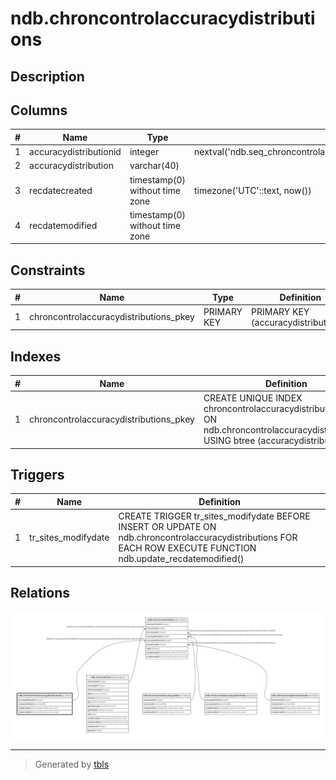 # ndb.chroncontrolaccuracydistributions

## Description

## Columns

| # | Name                   | Type                           | Default                                                                               | Nullable | Children                                          | Parents | Comment |
| - | ---------------------- | ------------------------------ | ------------------------------------------------------------------------------------- | -------- | ------------------------------------------------- | ------- | ------- |
| 1 | accuracydistributionid | integer                        | nextval('ndb.seq_chroncontrolaccuracydistributions_accuracydistributionid'::regclass) | false    | [ndb.chroncontrolranks](ndb.chroncontrolranks.md) |         |         |
| 2 | accuracydistribution   | varchar(40)                    |                                                                                       | false    |                                                   |         |         |
| 3 | recdatecreated         | timestamp(0) without time zone | timezone('UTC'::text, now())                                                          | false    |                                                   |         |         |
| 4 | recdatemodified        | timestamp(0) without time zone |                                                                                       | false    |                                                   |         |         |

## Constraints

| # | Name                                   | Type        | Definition                           |
| - | -------------------------------------- | ----------- | ------------------------------------ |
| 1 | chroncontrolaccuracydistributions_pkey | PRIMARY KEY | PRIMARY KEY (accuracydistributionid) |

## Indexes

| # | Name                                   | Definition                                                                                                                               |
| - | -------------------------------------- | ---------------------------------------------------------------------------------------------------------------------------------------- |
| 1 | chroncontrolaccuracydistributions_pkey | CREATE UNIQUE INDEX chroncontrolaccuracydistributions_pkey ON ndb.chroncontrolaccuracydistributions USING btree (accuracydistributionid) |

## Triggers

| # | Name                | Definition                                                                                                                                                     |
| - | ------------------- | -------------------------------------------------------------------------------------------------------------------------------------------------------------- |
| 1 | tr_sites_modifydate | CREATE TRIGGER tr_sites_modifydate BEFORE INSERT OR UPDATE ON ndb.chroncontrolaccuracydistributions FOR EACH ROW EXECUTE FUNCTION ndb.update_recdatemodified() |

## Relations

![er](ndb.chroncontrolaccuracydistributions.svg)

---

> Generated by [tbls](https://github.com/k1LoW/tbls)